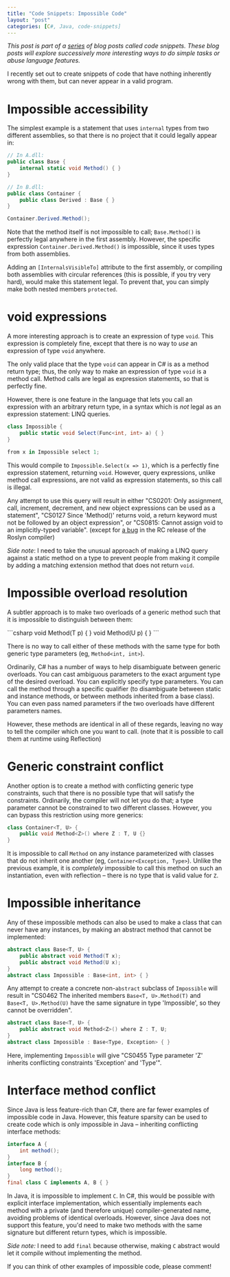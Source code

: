 ```yaml
---
title: "Code Snippets: Impossible Code"
layout: "post"
categories: [C#, Java, code-snippets]
---
```


_This post is part of a [series](/#code-snippets) of blog posts called code snippets.  These blog posts will explore successively more interesting ways to do simple tasks or abuse language features._

I recently set out to create snippets of code that have nothing inherently wrong with them, but can never appear in a valid program.

# Impossible accessibility
The simplest example is a statement that uses `internal` types from two different assemblies, so that there is no project that it could legally appear in:

```csharp
// In A.dll:
public class Base {
    internal static void Method() { }
}

// In B.dll:
public class Container {
    public class Derived : Base { }
}

Container.Derived.Method();
```

Note that the method itself is not impossible to call;  `Base.Method()` is perfectly legal anywhere in the first assembly.  However, the specific expression `Container.Derived.Method()` is impossible, since it uses types from both assemblies.

Adding an `[InternalsVisibleTo]` attribute to the first assembly, or compiling both assemblies with circular references (this is possible, if you try very hard), would make this statement legal.  To prevent that, you can simply make both nested members `protected`. 

# void expressions
A more interesting approach is to create an expression of type `void`.  This expression is completely fine, except that there is no way to _use_ an expression of type `void` anywhere.

The only valid place that the type `void` can appear in C# is as a method return type; thus, the only way to make an expression of type `void` is a method call.  Method calls are legal as expression statements, so that is perfectly fine.

However, there is one feature in the language that lets you call an expression with an arbitrary return type, in a syntax which is _not_ legal as an expression statement: LINQ queries.

```csharp
class Impossible {
    public static void Select(Func<int, int> a) { }
}

from x in Impossible select 1;
```

This would compile to `Impossible.Select(x => 1)`, which is a perfectly fine expression statement, returning `void`.  However, query expressions, unlike method call expressions, are not valid as expression statements, so this call is illegal.

Any attempt to use this query will result in either "CS0201: Only assignment, call, increment, decrement, and new object expressions can be used as a statement", "CS0127 Since 'Method()' returns void, a return keyword must not be followed by an object expression", or "CS0815: Cannot assign void to an implicitly-typed variable".  (except for [a bug](https://github.com/dotnet/roslyn/issues/1830) in the RC release of the Roslyn compiler)

_Side note_: I need to take the unusual approach of making a LINQ query against a static method on a type to prevent people from making it compile by adding a matching extension method that does not return `void`.


# Impossible overload resolution
A subtler approach is to make two overloads of a generic method such that it is impossible to distinguish between them:

<div class="small"></div>
```csharp
void Method<T, U>(T p) { }
void Method<T, U>(U p) { }
```

There is no way to call either of these methods with the same type for both generic type parameters (eg, `Method<int, int>`).

Ordinarily, C# has a number of ways to help disambiguate between generic overloads.  You can cast ambiguous parameters to the exact argument type of the desired overload.  You can explicitly specify type parameters.  You can call the method through a specific qualifier (to disambiguate between static and instance methods, or between methods inherited from a base class).  You can even pass named parameters if the two overloads have different parameters names.

However, these methods are identical in all of these regards, leaving no way to tell the compiler which one you want to call.  (note that it is possible to call them at runtime using Reflection)

# Generic constraint conflict

Another option is to create a method with conflicting generic type constraints, such that there is no possible type that will satisfy the constraints.  Ordinarily, the compiler will not let you do that; a type parameter cannot be constrained to two different classes.  However, you can bypass this restriction using more generics:

```csharp
class Container<T, U> {
	public void Method<Z>() where Z : T, U {}
}
```

It is impossible to call `Method` on any instance parameterized with classes that do not inherit one another (eg, `Container<Exception, Type>`).  Unlike the previous example, it is _completely_ impossible to call this method on such an instantiation, even with reflection &ndash; there is no type that is valid value for `Z`.


# Impossible inheritance
Any of these impossible methods can also be used to make a class that can never have any instances, by making an abstract method that cannot be implemented:

```csharp
abstract class Base<T, U> {
    public abstract void Method(T x);
    public abstract void Method(U x);
}
abstract class Impossible : Base<int, int> { }
```

Any attempt to create a concrete non-`abstract` subclass of `Impossible` will result in "CS0462 The inherited members `Base<T, U>.Method(T)` and `Base<T, U>.Method(U)` have the same signature in type 'Impossible', so they cannot be overridden".

```csharp
abstract class Base<T, U> {
    public abstract void Method<Z>() where Z : T, U;
}
abstract class Impossible : Base<Type, Exception> { }
```

Here, implementing `Impossible` will give "CS0455 Type parameter 'Z' inherits conflicting constraints 'Exception' and 'Type'".

# Interface method conflict
Since Java is less feature-rich than C#, there are far fewer examples of impossible code in Java.  However, this feature sparsity can be used to create code which is only impossible in Java &ndash; inheriting conflicting interface methods:

```java
interface A {
    int method();
}
interface B {
    long method();
}
final class C implements A, B { }
```

In Java, it is impossible to implement `C`.  In C#, this would be possible with explicit interface implementation, which essentially implements each method with a private (and therefore unique) compiler-generated name, avoiding problems of identical overloads.  However, since Java does not support this feature, you'd need to make two methods with the same signature but different return types, which is impossible.

_Side note:_ I need to add `final` because otherwise, making `C` abstract would let it compile without implementing the method.

If you can think of other examples of impossible code, please comment!